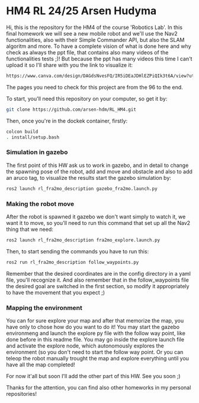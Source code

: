 # HM4 RL 24/25 Arsen Hudyma

Hi, this is the repository for the HM4 of the course 'Robotics Lab'. In this final homework we will see a new mobile robot and we'll use the Nav2 functionalities, also with their Simple Commander API, but also the SLAM algoritm and more.
To have a complete vision of what is done here and why check as always the ppt file, that contains also many videos of the functionalities tests ;)!
But because the ppt has many videos this time I can't upload it so I'll share with you the link to visualize it:
```bash
https://www.canva.com/design/DAGdsNvesFQ/IR5iDEaJDHlEZPiQIk3t6A/view?utm_content=DAGdsNvesFQ&utm_campaign=designshare&utm_medium=link2&utm_source=uniquelinks&utlId=h0b19a66833
```

The pages you need to check for this project are from the 96 to the end.

To start, you'll need this repository on your computer, so get it by:
```bash
git clone https://github.com/arsen-hdm/RL_HM4.git
```

Then, once you're in the dockek container, firstly:
```bash
colcon build
. install/setup.bash
```

### Simulation in gazebo
The first point of this HW ask us to work in gazebo, and in detail to change the spawning pose of the robot, add and move and obstacle and also to add an aruco tag, to visualize the results start the gazebo simulation by:
```bash
ros2 launch rl_fra2mo_description gazebo_fra2mo.launch.py
```

### Making the robot move
After the robot is spawned it gazebo we don't want simply to watch it, we want it to move, so you'll need to run this command that set up all the Nav2 thing that we need:
```bash
ros2 launch rl_fra2mo_description fra2mo_explore.launch.py
```

Then, to start sending the commands you have to run this:
```bash
ros2 run rl_fra2mo_description follow_waypoints.py
```

Remember that the desired coordinates are in the config directory in a yaml file, you'll recognize it. And also remember that in the follow_waypoints file the desired goal are switched in the first section, so modify it appropriately to have the movement that you expect ;)

### Mapping the environment
You can for sure explore your map and after that memorize the map, you have only to chose how do you want to do it! You may start the gazebo environmeng and launch the explore py file with the follow way point, like done before in this readme file. You may go inside the explore launch file and activate the explore node, which autonomously explores the environment (so you don't need to start the follow way point. Or you can teleop the robot manually trought the map and explore everything until you have all the map completed!

For now it'all but soon I'll add the other part of this HW. See you soon ;)

Thanks for the attention, you can find also other homeworks in my personal repositories!
